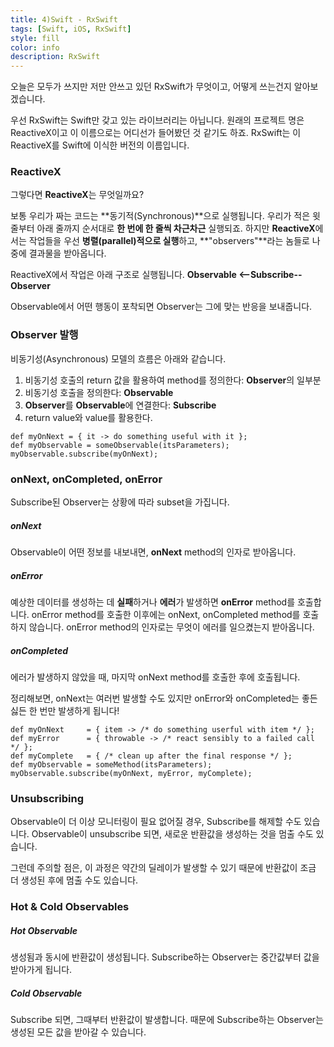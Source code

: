 ```yaml
---
title: 4)Swift - RxSwift
tags: [Swift, iOS, RxSwift]
style: fill
color: info
description: RxSwift
---
```


오늘은 모두가 쓰지만 저만 안쓰고 있던 RxSwift가 무엇이고, 어떻게 쓰는건지 알아보겠습니다.

우선 RxSwift는 Swift만 갖고 있는 라이브러리는 아닙니다. 원래의 프로젝트 명은 ReactiveX이고 이 이름으로는 어디선가 들어봤던 것 같기도 하죠. RxSwift는 이 ReactiveX를 Swift에 이식한 버전의 이름입니다.

### ReactiveX

그렇다면 **ReactiveX**는 무엇일까요? 

보통 우리가 짜는 코드는 **동기적(Synchronous)**으로 실행됩니다. 우리가 적은 윗 줄부터 아래 줄까지 순서대로 **한 번에 한 줄씩 차근차근** 실행되죠. 하지만 **ReactiveX**에서는 작업들을 우선 **병렬(parallel)적으로 실행**하고, **"observers"**라는 놈들로 나중에 결과물을 받아옵니다. 

ReactiveX에서 작업은 아래 구조로 실행됩니다.
**Observable <--Subscribe-- Observer**

Observable에서 어떤 행동이 포착되면 Observer는 그에 맞는 반응을 보내줍니다.

### Observer 발행

비동기성(Asynchronous) 모델의 흐름은 아래와 같습니다.
1. 비동기성 호출의 return 값을 활용하여 method를 정의한다: **Observer**의 일부분
2. 비동기성 호출을 정의한다: **Observable**
3. **Observer**를 **Observable**에 연결한다: **Subscribe**
4. return value와 value를 활용한다.

~~~
def myOnNext = { it -> do something useful with it };
def myObservable = someObservable(itsParameters);
myObservable.subscribe(myOnNext);
~~~

### onNext, onCompleted, onError

Subscribe된 Observer는 상황에 따라 subset을 가집니다.

##### onNext
Observable이 어떤 정보를 내보내면, **onNext** method의 인자로 받아옵니다.
##### onError
예상한 데이터를 생성하는 데 **실패**하거나 **에러**가 발생하면 **onError** method를 호출합니다. onError method를 호출한 이후에는 onNext, onCompleted method를 호출하지 않습니다. onError method의 인자로는 무엇이 에러를 일으켰는지 받아옵니다.
##### onCompleted
에러가 발생하지 않았을 때, 마지막 onNext method를 호출한 후에 호출됩니다.

정리해보면, onNext는 여러번 발생할 수도 있지만 onError와 onCompleted는 좋든 싫든 한 번만 발생하게 됩니다!
~~~
def myOnNext     = { item -> /* do something userful with item */ };
def myError      = { throwable -> /* react sensibly to a failed call */ };
def myComplete   = { /* clean up after the final response */ };
def myObservable = someMethod(itsParameters);
myObservable.subscribe(myOnNext, myError, myComplete);
~~~

### Unsubscribing

Observable이 더 이상 모니터링이 필요 없어질 경우, Subscribe를 해제할 수도 있습니다. Observable이 unsubscribe 되면, 새로운 반환값을 생성하는 것을 멈출 수도 있습니다. 

그런데 주의할 점은, 이 과정은 약간의 딜레이가 발생할 수 있기 때문에 반환값이 조금 더 생성된 후에 멈출 수도 있습니다.

### Hot & Cold Observables

##### Hot Observable
생성됨과 동시에 반환값이 생성됩니다. Subscribe하는 Observer는 중간값부터 값을 받아가게 됩니다.

##### Cold Observable
Subscribe 되면, 그때부터 반환값이 발생합니다. 때문에 Subscribe하는 Observer는 생성된 모든 값을 받아갈 수 있습니다.